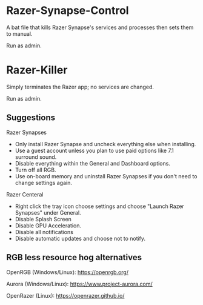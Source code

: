 # Razer-Synapse-Control

A bat file that kills Razer Synapse's services and processes then sets them to manual.

Run as admin.


# Razer-Killer

Simply terminates the Razer app; no services are changed.

Run as admin.

## Suggestions

Razer Synapses
 - Only install Razer Synapse and uncheck everything else when installing.
 - Use a guest account unless you plan to use paid options like 7.1 surround sound.
 - Disable everything within the General and Dashboard options.
 - Turn off all RGB.
 - Use on-board memory and uninstall Razer Synapses if you don't need to change settings again.
  
Razer Centeral
 - Right click the tray icon choose settings and choose "Launch Razer Synapses" under General.
 - Disable Splash Screen
 - Disable GPU Acceleration. 
 - Disable all notifications
 - Disable automatic updates and choose not to notify.

## RGB less resource hog alternatives

OpenRGB (Windows/Linux): https://openrgb.org/

Aurora (Windows/Linux): https://www.project-aurora.com/

OpenRazer (Linux): https://openrazer.github.io/
